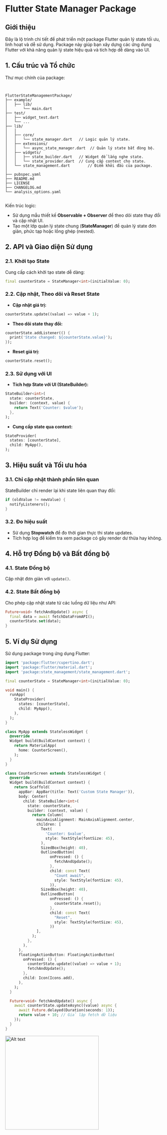 # Flutter State Manager Package

## Giới thiệu

Đây là lộ trình chi tiết để phát triển một package Flutter quản lý state tối ưu, linh hoạt và dễ sử dụng. Package này giúp bạn xây dựng các ứng dụng Flutter với khả năng quản lý state hiệu quả và tích hợp dễ dàng vào UI.

## 1. Cấu trúc và Tổ chức

Thư mục chính của package:

```


FlutterStateManagementPackage/
├── example/
│   ├── lib/
│       └── main.dart
├── test/
│   ├── widget_test.dart
│   └── ...
├── lib/
│   │
│   ├── core/
│   │   └── state_manager.dart   // Logic quản lý state.
│   ├── extensions/
│   │   └── async_state_manager.dart  // Quản lý state bất đòng bộ.
│   ├── widgets/
│   │   ├── state_builder.dart   // Widget để lắng nghe state.
│   │   └── state_provider.dart  // Cung cấp context cho state.
│   └── state_management.dart        // Điểm khởi đầu của package.
│  
├── pubspec.yaml
├── README.md
├── LICENSE
├── CHANGELOG.md
└── analysis_options.yaml


```

Kiến trúc logic:

- Sử dụng mẫu thiết kế **Observable + Observer** để theo dõi state thay đổi và cập nhật UI.
- Tạo một lớp quản lý state chung (**StateManager**) để quản lý state đơn giản, phức tạp hoặc lồng ghép (nested).

## 2. API và Giao diện Sử dụng

### 2.1. Khởi tạo State

Cung cấp cách khởi tạo state dễ dàng:

```dart
final counterState = StateManager<int>(initialValue: 0);
```

### 2.2. Cập nhật, Theo dõi và Reset State

- **Cập nhật giá trị:**

```dart
counterState.update((value) => value + 1);
```

- **Theo dõi state thay đổi:**

```dart
counterState.addListener(() {
  print('State changed: ${counterState.value}');
});
```

- **Reset giá trị:**

```dart
counterState.reset();
```

### 2.3. Sử dụng với UI

- **Tích hợp State với UI (StateBuilder):**

```dart
StateBuilder<int>(
  state: counterState,
  builder: (context, value) {
    return Text('Counter: $value');
  },
);
```

- **Cung cấp state qua context:**

```dart
StateProvider(
  states: [counterState],
  child: MyApp(),
);
```

## 3. Hiệu suất và Tối ưu hóa

### 3.1. Chỉ cập nhật thành phần liên quan

StateBuilder chỉ render lại khi state liên quan thay đổi:

```dart
if (oldValue != newValue) {
  notifyListeners();
}
```

### 3.2. Đo hiệu suất

- Sử dụng **Stopwatch** để đo thời gian thực thi state updates.
- Tích hợp log để kiểm tra xem package có gây render dư thừa hay không.

## 4. Hỗ trợ Đồng bộ và Bất đồng bộ

### 4.1. State Đồng bộ

Cập nhật đơn giản với `update()`.

### 4.2. State Bất đồng bộ

Cho phép cập nhật state từ các luồng dữ liệu như API:

```dart
Future<void> fetchAndUpdate() async {
  final data = await fetchDataFromAPI();
  counterState.set(data);
}
```

## 5. Ví dụ Sử dụng

Sử dụng package trong ứng dụng Flutter:

```dart
import 'package:flutter/cupertino.dart';
import 'package:flutter/material.dart';
import 'package:state_management/state_management.dart';

final counterState = StateManager<int>(initialValue: 0);

void main() {
  runApp(
    StateProvider(
      states: [counterState],
      child: MyApp(),
    ),
  );
}

class MyApp extends StatelessWidget {
  @override
  Widget build(BuildContext context) {
    return MaterialApp(
      home: CounterScreen(),
    );
  }
}

class CounterScreen extends StatelessWidget {
  @override
  Widget build(BuildContext context) {
    return Scaffold(
      appBar: AppBar(title: Text('Custom State Manager')),
      body: Center(
        child: StateBuilder<int>(
          state: counterState,
          builder: (context, value) {
            return Column(
              mainAxisAlignment: MainAxisAlignment.center,
              children: [
                Text(
                  'Counter: $value',
                  style: TextStyle(fontSize: 45),
                ),
                SizedBox(height: 40),
                OutlinedButton(
                    onPressed: () {
                      fetchAndUpdate();
                    },
                    child: const Text(
                      "Count await",
                      style: TextStyle(fontSize: 45),
                    )),
                SizedBox(height: 40),
                OutlinedButton(
                    onPressed: () {
                      counterState.reset();
                    },
                    child: const Text(
                      "Reset",
                      style: TextStyle(fontSize: 45),
                    ))
              ],
            );
          },
        ),
      ),
      floatingActionButton: FloatingActionButton(
        onPressed: () {
          counterState.update((value) => value + 1);
          fetchAndUpdate();
        },
        child: Icon(Icons.add),
      ),
    );
  }

  Future<void> fetchAndUpdate() async {
    await counterState.updateAsync((value) async {
      await Future.delayed(Duration(seconds: 1));
      return value + 10; // Giả lập fetch dữ liệu
    });
  }
}

```

<img src="assets/example.png" alt="Alt text" width="300">

[//]: # (## 6. Tài liệu)

[//]: # ()
[//]: # (Tài liệu đi kèm cần làm rõ:)

[//]: # ()
[//]: # (- Cách khởi tạo state và tích hợp UI.)

[//]: # (- Mô tả API chính &#40;StateManager, StateBuilder, StateProvider&#41;.)

[//]: # (- Hướng dẫn sử dụng state phức tạp &#40;map, list, hoặc nested&#41;.)

[//]: # ()
[//]: # (## 7. Kiểm thử)

[//]: # ()
[//]: # (Viết test cho các trường hợp:)

[//]: # ()
[//]: # (- State thay đổi giá trị.)

[//]: # (- UI được cập nhật chính xác.)

[//]: # (- Đồng bộ/bất đồng bộ hoạt động đúng.)

[//]: # (- Kiểm tra rò rỉ bộ nhớ và hiệu suất khi có nhiều state.)

[//]: # ()
[//]: # (---)

[//]: # ()
[//]: # (Với cách tiếp cận trên, bạn có thể phát triển một package state manager tối ưu, dễ dùng và linh hoạt cho các ứng dụng Flutter.)
